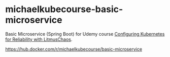 # michaelkubecourse-basic-microservice
Basic Microservice (Spring Boot) for Udemy course [Configuring Kubernetes for Reliability with LitmusChaos](https://www.udemy.com/course/configuring-kubernetes-for-reliability-with-litmuschaos/).

https://hub.docker.com/r/michaelkubecourse/basic-microservice
